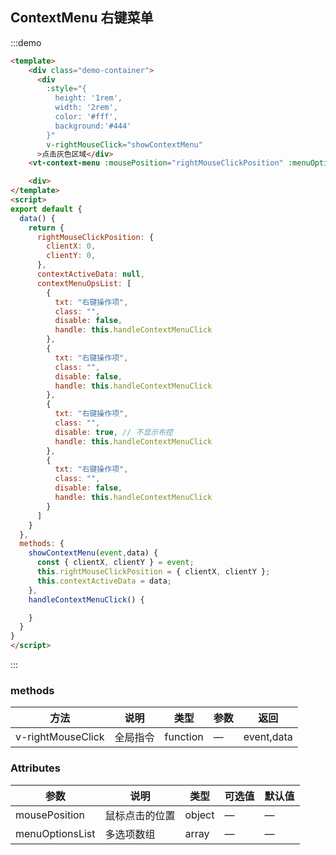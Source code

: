 
## ContextMenu 右键菜单

:::demo

```html
<template>
    <div class="demo-container">
      <div
        :style="{
          height: '1rem',
          width: '2rem',
          color: '#fff',
          background:'#444'
        }"
        v-rightMouseClick="showContextMenu"
      >点击灰色区域</div>
    <vt-context-menu :mousePosition="rightMouseClickPosition" :menuOptionsList="contextMenuOpsList"><vt-context-menu>

    <div>
</template>
<script>
export default {
  data() {
    return {
      rightMouseClickPosition: {
        clientX: 0,
        clientY: 0,
      },
      contextActiveData: null,
      contextMenuOpsList: [
        {
          txt: "右键操作项",
          class: "",
          disable: false,
          handle: this.handleContextMenuClick
        },
        {
          txt: "右键操作项",
          class: "",
          disable: false,
          handle: this.handleContextMenuClick
        },
        {
          txt: "右键操作项",
          class: "",
          disable: true, // 不显示布控
          handle: this.handleContextMenuClick
        },
        {
          txt: "右键操作项",
          class: "",
          disable: false,
          handle: this.handleContextMenuClick
        }
      ]
    }
  },
  methods: {
    showContextMenu(event,data) {
      const { clientX, clientY } = event;
      this.rightMouseClickPosition = { clientX, clientY };
      this.contextActiveData = data;
    },
    handleContextMenuClick() {

    }
  }
}
</script>
```

:::


### methods
| 方法           | 说明             | 类型   | 参数 | 返回 |
| -------------   | ---------------- | ------ | ------ | -------- |
| v-rightMouseClick | 全局指令         | function | —    | event,data |



### Attributes

| 参数           | 说明             | 类型   | 可选值 | 默认值 |
| -------------   | ---------------- | ------ | ------ | -------- |
| mousePosition  | 鼠标点击的位置      | object | —    | —    |
| menuOptionsList  | 多选项数组      | array | —    | —    |

